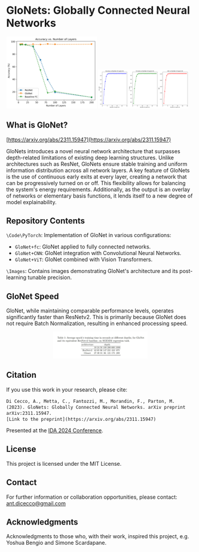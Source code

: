 
# GloNets: Globally Connected Neural Networks

<p float="left">
  <img src="https://github.com/AntonioDiCecco/GloNet/blob/main/Images/GloNet-fc.jpg" width="48%" />
  <img src="https://github.com/AntonioDiCecco/GloNet/blob/main/Images/GloNet-tunable.png" width="48%" /> 
</p>

## What is GloNet?
[https://arxiv.org/abs/2311.15947](https://arxiv.org/abs/2311.15947) 

GloNets introduces a novel neural network architecture that surpasses depth-related limitations of existing deep learning structures. Unlike architectures such as ResNet, GloNets ensure stable training and uniform information distribution across all network layers. A key feature of GloNets is the use of continuous early exits at every layer, creating a network that can be progressively turned on or off. This flexibility allows for balancing the system's energy requirements. Additionally, as the output is an overlay of networks or elementary basis functions, it lends itself to a new degree of model explainability.

  
## Repository Contents
`\Code\PyTorch`: Implementation of GloNet in various configurations:
- `GloNet+fc`: GloNet applied to fully connected networks.
- `GloNet+CNN`: GloNet integration with Convolutional Neural Networks.
- `GloNet+ViT`: GloNet combined with Vision Transformers.

`\Images`: Contains images demonstrating GloNet's architecture and its post-learning tunable precision.

## GloNet Speed

GloNet, while maintaining comparable performance levels, operates significantly faster than ResNetv2. This is primarily because GloNet does not require Batch Normalization, resulting in enhanced processing speed.
<div style="text-align: center;">
<img src="https://github.com/AntonioDiCecco/GloNet/blob/main/Images/GloNet-speed.jpg" width="50%" height="50%">
</div>



## Citation
If you use this work in your research, please cite:
```
Di Cecco, A., Metta, C., Fantozzi, M., Morandin, F., Parton, M. (2023). GloNets: Globally Connected Neural Networks. arXiv preprint arXiv:2311.15947.
[Link to the preprint](https://arxiv.org/abs/2311.15947)
```

Presented at the [IDA 2024 Conference](https://ida2024.blogs.dsv.su.se).


## License
This project is licensed under the MIT License.

## Contact
For further information or collaboration opportunities, please contact: ant.dicecco@gmail.com


## Acknowledgments
Acknowledgments to those who, with their work, inspired this project, e.g. Yoshua Bengio and Simone Scardapane.
